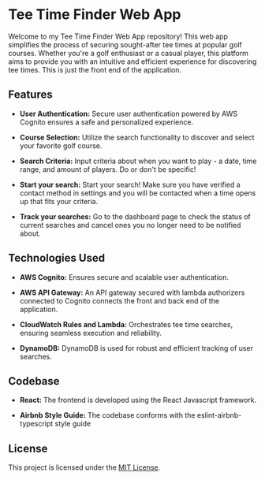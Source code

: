 # Tee Time Finder Web App

Welcome to my Tee Time Finder Web App repository! This web app simplifies the process of securing sought-after tee times at popular golf courses. Whether you're a golf enthusiast or a casual player, this platform aims to provide you with an intuitive and efficient experience for discovering tee times. This is just the front end of the application.

## Features

- **User Authentication:** Secure user authentication powered by AWS Cognito ensures a safe and personalized experience.

- **Course Selection:** Utilize the search functionality to discover and select your favorite golf course.

- **Search Criteria:** Input criteria about when you want to play - a date, time range, and amount of players. Do or don't be specific!

- **Start your search:** Start your search! Make sure you have verified a contact method in settings and you will be contacted when a time opens up that fits your criteria.

- **Track your searches:** Go to the dashboard page to check the status of current searches and cancel ones you no longer need to be notified about.

## Technologies Used


- **AWS Cognito:** Ensures secure and scalable user authentication.

- **AWS API Gateway:** An API gateway secured with lambda authorizers connected to Cognito connects the front and back end of the application. 

- **CloudWatch Rules and Lambda:** Orchestrates tee time searches, ensuring seamless execution and reliability.

- **DynamoDB:** DynamoDB is used for robust and efficient tracking of user searches.

## Codebase

- **React:** The frontend is developed using the React Javascript framework.

- **Airbnb Style Guide:** The codebase conforms with the eslint-airbnb-typescript style guide

## License

This project is licensed under the [MIT License](LICENSE.md).
